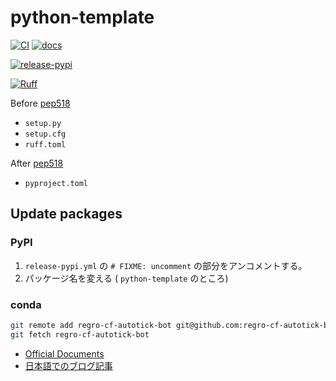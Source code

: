 # python-template

[![CI](https://github.com/yu9824/python-template/actions/workflows/CI.yml/badge.svg)](https://github.com/yu9824/python-template/actions/workflows/CI.yml)
[![docs](https://github.com/yu9824/python-template/actions/workflows/docs.yml/badge.svg)](https://github.com/yu9824/python-template/actions/workflows/docs.yml)

[![release-pypi](https://github.com/yu9824/python-template/actions/workflows/release-pypi.yml/badge.svg)](https://github.com/yu9824/python-template/actions/workflows/release-pypi.yml)

[![Ruff](https://img.shields.io/endpoint?url=https://raw.githubusercontent.com/astral-sh/ruff/main/assets/badge/v2.json)](https://github.com/astral-sh/ruff)

<!--
[![python_badge](https://img.shields.io/pypi/pyversions/python-template)](https://pypi.org/project/python-template/)
[![license_badge](https://img.shields.io/pypi/l/python-template)](https://pypi.org/project/python-template/)
[![PyPI version](https://badge.fury.io/py/python-template.svg)](https://pypi.org/project/python-template/)
[![Downloads](https://static.pepy.tech/badge/python-template)](https://pepy.tech/project/python-template)

[![Conda Version](https://img.shields.io/conda/vn/conda-forge/python-template.svg)](https://anaconda.org/conda-forge/python-template)
[![Conda Platforms](https://img.shields.io/conda/pn/conda-forge/python-template.svg)](https://anaconda.org/conda-forge/python-template)
-->

Before [pep518](https://peps.python.org/pep-0518/)
- `setup.py`
- `setup.cfg`
- `ruff.toml`

After [pep518](https://peps.python.org/pep-0518/)
- `pyproject.toml`

## Update packages

### PyPI

1. `release-pypi.yml` の `# FIXME: uncomment` の部分をアンコメントする。
2. パッケージ名を変える ( `python-template` のところ)

### conda

```bash
git remote add regro-cf-autotick-bot git@github.com:regro-cf-autotick-bot/python-template-feedstock.git
git fetch regro-cf-autotick-bot

```

- [Official Documents](https://conda-forge.org/docs/maintainer/updating_pkgs/)
- [日本語でのブログ記事](https://zenn.dev/pejpo/articles/9f767fa1bf031e)
